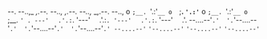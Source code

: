 


--.   --..,_   _,.--.   --..,_   _,.--.   --..,_   _,.--.   --..,
o  `;__. `'.:'`__ o  `;__. `'.:'`__ o  `;__. `'.:'`__ o  `;__. `' .
---'`  `  .'.:`. '---'`  `  .'.:`. '---'`  `  .'.:`. '---'`  `  .'.
--....--'`.'  '.`'--....--'`.'  '.`'--....--'`.'  '.`'--....--'`.'
--....--'`      `'--....--'`      `'--....--'`      `'--....--'` 
